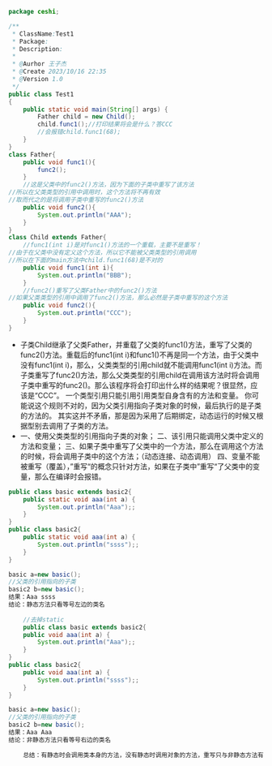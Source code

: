 ```java
package ceshi;

/**
 * ClassName:Test1
 * Package:
 * Description:
 *
 * @Aurhor 王子杰
 * @Create 2023/10/16 22:35
 * @Version 1.0
 */
public class Test1
{
    public static void main(String[] args) {
        Father child = new Child();
        child.func1();//打印结果将会是什么？答CCC
        //会报错child.func1(68);
    }
}
class Father{
    public void func1(){
        func2();
    }
    //这是父类中的func2()方法，因为下面的子类中重写了该方法
//所以在父类类型的引用中调用时，这个方法将不再有效
//取而代之的是将调用子类中重写的func2()方法
    public void func2(){
        System.out.println("AAA");
    }
}
class Child extends Father{
    //func1(int i)是对func1()方法的一个重载，主要不是重写！
//由于在父类中没有定义这个方法，所以它不能被父类类型的引用调用
//所以在下面的main方法中child.func1(68)是不对的
    public void func1(int i){
        System.out.println("BBB");
    }
    //func2()重写了父类Father中的func2()方法
//如果父类类型的引用中调用了func2()方法，那么必然是子类中重写的这个方法
    public void func2(){
        System.out.println("CCC");
    }
}

```

*  子类Child继承了父类Father，并重载了父类的func1()方法，重写了父类的func2()方法。重载后的func1(int i)和func1()不再是同一个方法，由于父类中没有func1(int i)，那么，父类类型的引用child就不能调用func1(int i)方法。而子类重写了func2()方法，那么父类类型的引用child在调用该方法时将会调用子类中重写的func2()。那么该程序将会打印出什么样的结果呢？很显然，应该是“CCC”。  一个类型引用只能引用引用类型自身含有的方法和变量。
  你可能说这个规则不对的，因为父类引用指向子类对象的时候，最后执行的是子类的方法的。
  其实这并不矛盾，那是因为采用了后期绑定，动态运行的时候又根据型别去调用了子类的方法。 
* 一、使用父类类型的引用指向子类的对象；
  二、该引用只能调用父类中定义的方法和变量；
  三、如果子类中重写了父类中的一个方法，那么在调用这个方法的时候，将会调用子类中的这个方法；（动态连接、动态调用）
  四、变量不能被重写（覆盖），”重写“的概念只针对方法，如果在子类中”重写“了父类中的变量，那么在编译时会报错。





```java
public class basic extends basic2{
    public static void aaa(int a) {
        System.out.println("Aaa");;
    }
}
public class basic2{
    public static void aaa(int a) {
        System.out.println("ssss");;
    }
}

basic a=new basic();
//父类的引用指向的子类
basic2 b=new basic();
结果：Aaa ssss
结论：静态方法只看等号左边的类名
    
    //去掉static
    public class basic extends basic2{
    public void aaa(int a) {
        System.out.println("Aaa");;
    }
}
public class basic2{
    public void aaa(int a) {
        System.out.println("ssss");;
    }
}

basic a=new basic();
//父类的引用指向的子类
basic2 b=new basic();
结果：Aaa Aaa
结论：非静态方法只看等号右边的类名
    
    总结：有静态时会调用类本身的方法，没有静态时调用对象的方法，重写只与非静态方法有关，静态方法不能重写。私有也不能重写。
```


